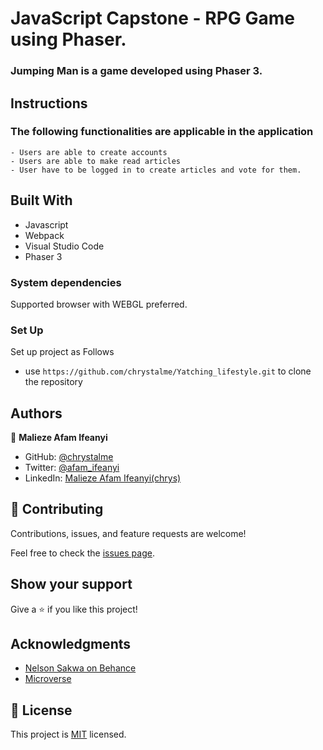 # JavaScript Capstone - RPG Game using Phaser.

### Jumping Man is a game developed using Phaser 3. 

## Instructions


### The following functionalities are applicable in the application

    - Users are able to create accounts
    - Users are able to make read articles
    - User have to be logged in to create articles and vote for them.

## Built With

- Javascript
- Webpack
- Visual Studio Code
- Phaser 3


### System dependencies

Supported browser with WEBGL preferred.

### Set Up

Set up project as Follows

- use `https://github.com/chrystalme/Yatching_lifestyle.git` to clone the repository


<!-- ## Live Link
Yachting-lifestyle: [yachtinglifestyle](http://yachting-lifestyle.herokuapp.com/) -->

## Authors

👤 **Malieze Afam Ifeanyi**

- GitHub: [@chrystalme](https://github.com/chrystalme)
- Twitter: [@afam_ifeanyi](https://twitter.com/afam_ifeanyi)
- LinkedIn: [Malieze Afam Ifeanyi(chrys)](https://linkedin.com/in/afam-chrys)

## 🤝 Contributing

Contributions, issues, and feature requests are welcome!

Feel free to check the [issues page](https://github.com/chrystalme/Yatching_lifestyle/issues).

## Show your support

Give a ⭐️ if you like this project!

## Acknowledgments

- [Nelson Sakwa on Behance](https://www.behance.net/sakwadesignstudio)
- [Microverse](https://microverse.com)

## 📝 License

This project is [MIT](https://mit-license.org/) licensed.